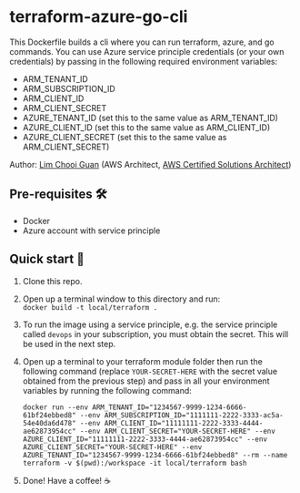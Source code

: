 # terraform-azure-go-cli

This Dockerfile builds a cli where you can run terraform, azure, and go commands.  You can use Azure service principle credentials (or your own credentials) by passing in the following required environment variables:
- ARM_TENANT_ID
- ARM_SUBSCRIPTION_ID
- ARM_CLIENT_ID
- ARM_CLIENT_SECRET
- AZURE_TENANT_ID (set this to the same value as ARM_TENANT_ID)
- AZURE_CLIENT_ID (set this to the same value as ARM_CLIENT_ID)
- AZURE_CLIENT_SECRET (set this to the same value as ARM_CLIENT_SECRET)

Author: [Lim Chooi Guan](https://www.linkedin.com/in/cgl88/) (AWS Architect, [AWS Certified Solutions Architect](https://www.credly.com/badges/c54918d6-6370-4099-afa8-122d6d4fa067))

## Pre-requisites 🛠
* Docker  
* Azure account with service principle 

## Quick start 🍕
1. Clone this repo.
2. Open up a terminal window to this directory and run:  
   `docker build -t local/terraform .`
3. To run the image using a service principle, e.g. the service principle called `devops` in your subscription, you must obtain the secret. This will be used in the next step.
4. Open up a terminal to your terraform module folder then run the following command (replace `YOUR-SECRET-HERE` with the secret value obtained from the previous step) and pass in all your environment variables by running the following command:

    `docker run --env ARM_TENANT_ID="1234567-9999-1234-6666-61bf24ebbed8" --env ARM_SUBSCRIPTION_ID="1111111-2222-3333-ac5a-54e40da6d478" --env ARM_CLIENT_ID="11111111-2222-3333-4444-ae62873954cc" --env ARM_CLIENT_SECRET="YOUR-SECRET-HERE" --env AZURE_CLIENT_ID="11111111-2222-3333-4444-ae62873954cc" --env AZURE_CLIENT_SECRET="YOUR-SECRET-HERE" --env AZURE_TENANT_ID="1234567-9999-1234-6666-61bf24ebbed8" --rm --name terraform -v $(pwd):/workspace -it local/terraform bash`

5. Done! Have a coffee! ☕️
